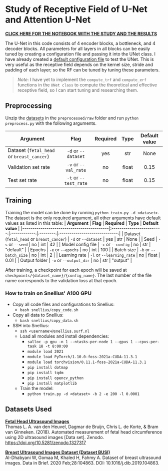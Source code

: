 # Study of Receptive Field of U-Net and Attention U-Net 

[**CLICK HERE FOR THE NOTEBOOK WITH THE STUDY AND THE RESULTS**](receptive_field_study.ipynb)

The U-Net in this code consists of 4 encoder blocks, a bottleneck, and 4 decoder blocks. All parameters for all layers in all blocks can be easily tuned by creating a configuration file and passing it into the UNet class. I have already created a [default configuration file](configurations/default.json) to test the UNet. This is very useful as the receptive field depends on the kernel size, stride and padding of each layer; so the RF can be tuned by tuning these parameters.

> *Note*: I have yet to implement the `compute_trf` and `compute_erf` functions in the `UNet class` to compute the theoretical and effective receptive field, so I can start tuning and researching them.

## Preprocessing
Unzip the [datasets](#datasets-used) in the `preprocessed/raw` folder and run `python preprocess.py` with the following arguments.

| **Argument**                              |          **Flag**         | **Required** | **Type** |       **Default value**       |
|-------------------------------------------|:-------------------------:|:------------:|:--------:|:-----------------------------:|
| Dataset (`fetal_head` or `breast_cancer`) | `-d` or `--dataset`       |      yes     |    str   |                          None |
| Validation set rate                       | `-v` or `--val_rate`      |      no      |   float  |                          0.15 |
| Test set rate                             | `-t` or `--test_rate`     |      no      |   float  |                          0.15 |

## Training
Training the model can be done by running `python train.py -d <dataset>`. The dataset is the only required argument, all other arguments have default values as listed in this table:
| **Argument**                              |          **Flag**         | **Required** | **Type** |       **Default value**       |
|-------------------------------------------|:-------------------------:|:------------:|:--------:|:-----------------------------:|
| Dataset (`fetal_head` or `breast_cancer`) | `-d` or `--dataset`       |      yes     |    str   |                          None |
| Seed                                      | `-s` or `--seed`          |      no      |    int   |                            42 |
| Model config file                         | `-c` or `--config`        |      no      |    str   |                     "default" |
| Epochs                                    | `-e` or `--epochs`        |      no      |    int   |                           100 |
| Batch size                                | `-b` or `--batch_size`    |      no      |    int   |                             2 |
| Learning rate                             | `-l` or `--learning_rate` |      no      |   float  |                          0.01 |
| Output folder                             | `-o` or `--output_dir`    |      no      |    str   |                      "output" |

After training, a checkpoint for each epoch will be saved at `checkpoints/{dataset_name}/{config_name}`. The last number of the file name corresponds to the validation loss at that epoch.

### How to train on Snellius' A100 GPU
- Copy all code files and configurations to Snellius:
    - `bash snellius/copy_code.sh`
- Copy all data to Snellius:
    - `bash snellius/copy_data.sh`
- SSH into Snellius:
    - `ssh <username>@snellius.surf.nl`
    - Load all modules and install dependencies:
        - `salloc -p gpu -n 1 --ntasks-per-node 1 --gpus 1 --cpus-per-task 18 -t 8:00:00`
        - `module load 2021`
        - `module load PyTorch/1.10.0-foss-2021a-CUDA-11.3.1`
        - `module load torchvision/0.11.1-foss-2021a-CUDA-11.3.1`
        - `pip install dotmap`
        - `pip install tqdm`
        - `pip install opencv_python`
        - `pip install matplotlib`
    - Train the model:
        - `python train.py -d <dataset> -b 2 -e 200 -l 0.0001`

## Datasets Used
[**Fetal Head Ultrasound Images**](https://zenodo.org/record/1327317)<br>
Thomas L. A. van den Heuvel, Dagmar de Bruijn, Chris L. de Korte, & Bram van Ginneken. (2018). Automated measurement of fetal head circumference using 2D ultrasound images [Data set]. Zenodo. https://doi.org/10.5281/zenodo.1327317

[**Breast Ultrasound Images Dataset (Dataset BUSI)**](https://scholar.cu.edu.eg/?q=afahmy/pages/dataset)<br>
Al-Dhabyani W, Gomaa M, Khaled H, Fahmy A. Dataset of breast ultrasound images. Data in Brief. 2020 Feb;28:104863. DOI: 10.1016/j.dib.2019.104863.
